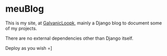 # meuBlog

This is my site, at [GalvanicLoopk](https://galvanicloop.com), mainly a Django blog to document some of my projects.

There are no external dependencies other than Django itself.

Deploy as you wish =]
